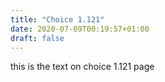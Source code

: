 ```yaml
---
title: "Choice 1.121"
date: 2020-07-09T00:19:57+01:00
draft: false
---
```


this is the text on choice 1.121 page